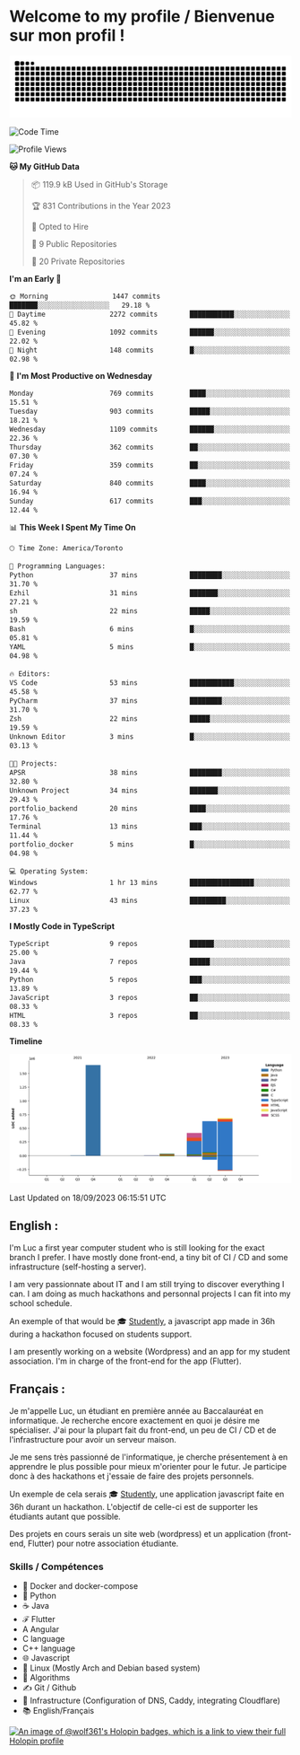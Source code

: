 # Welcome to my profile / Bienvenue sur mon profil !

![snake gif](https://github.com/wolf-361/wolf-361/blob/output/github-contribution-grid-snake.svg)

<!--START_SECTION:waka-->
![Code Time](http://img.shields.io/badge/Code%20Time-336%20hrs-blue)

![Profile Views](http://img.shields.io/badge/Profile%20Views-0-blue)

**🐱 My GitHub Data** 

> 📦 119.9 kB Used in GitHub's Storage 
 > 
> 🏆 831 Contributions in the Year 2023
 > 
> 💼 Opted to Hire
 > 
> 📜 9 Public Repositories 
 > 
> 🔑 20 Private Repositories 
 > 
**I'm an Early 🐤** 

```text
🌞 Morning                1447 commits        ███████░░░░░░░░░░░░░░░░░░   29.18 % 
🌆 Daytime                2272 commits        ███████████░░░░░░░░░░░░░░   45.82 % 
🌃 Evening                1092 commits        ██████░░░░░░░░░░░░░░░░░░░   22.02 % 
🌙 Night                  148 commits         █░░░░░░░░░░░░░░░░░░░░░░░░   02.98 % 
```
📅 **I'm Most Productive on Wednesday** 

```text
Monday                   769 commits         ████░░░░░░░░░░░░░░░░░░░░░   15.51 % 
Tuesday                  903 commits         █████░░░░░░░░░░░░░░░░░░░░   18.21 % 
Wednesday                1109 commits        ██████░░░░░░░░░░░░░░░░░░░   22.36 % 
Thursday                 362 commits         ██░░░░░░░░░░░░░░░░░░░░░░░   07.30 % 
Friday                   359 commits         ██░░░░░░░░░░░░░░░░░░░░░░░   07.24 % 
Saturday                 840 commits         ████░░░░░░░░░░░░░░░░░░░░░   16.94 % 
Sunday                   617 commits         ███░░░░░░░░░░░░░░░░░░░░░░   12.44 % 
```


📊 **This Week I Spent My Time On** 

```text
🕑︎ Time Zone: America/Toronto

💬 Programming Languages: 
Python                   37 mins             ████████░░░░░░░░░░░░░░░░░   31.70 % 
Ezhil                    31 mins             ███████░░░░░░░░░░░░░░░░░░   27.21 % 
sh                       22 mins             █████░░░░░░░░░░░░░░░░░░░░   19.59 % 
Bash                     6 mins              █░░░░░░░░░░░░░░░░░░░░░░░░   05.81 % 
YAML                     5 mins              █░░░░░░░░░░░░░░░░░░░░░░░░   04.98 % 

🔥 Editors: 
VS Code                  53 mins             ███████████░░░░░░░░░░░░░░   45.58 % 
PyCharm                  37 mins             ████████░░░░░░░░░░░░░░░░░   31.70 % 
Zsh                      22 mins             █████░░░░░░░░░░░░░░░░░░░░   19.59 % 
Unknown Editor           3 mins              █░░░░░░░░░░░░░░░░░░░░░░░░   03.13 % 

🐱‍💻 Projects: 
APSR                     38 mins             ████████░░░░░░░░░░░░░░░░░   32.80 % 
Unknown Project          34 mins             ███████░░░░░░░░░░░░░░░░░░   29.43 % 
portfolio_backend        20 mins             ████░░░░░░░░░░░░░░░░░░░░░   17.76 % 
Terminal                 13 mins             ███░░░░░░░░░░░░░░░░░░░░░░   11.44 % 
portfolio_docker         5 mins              █░░░░░░░░░░░░░░░░░░░░░░░░   04.98 % 

💻 Operating System: 
Windows                  1 hr 13 mins        ████████████████░░░░░░░░░   62.77 % 
Linux                    43 mins             █████████░░░░░░░░░░░░░░░░   37.23 % 
```

**I Mostly Code in TypeScript** 

```text
TypeScript               9 repos             ██████░░░░░░░░░░░░░░░░░░░   25.00 % 
Java                     7 repos             █████░░░░░░░░░░░░░░░░░░░░   19.44 % 
Python                   5 repos             ███░░░░░░░░░░░░░░░░░░░░░░   13.89 % 
JavaScript               3 repos             ██░░░░░░░░░░░░░░░░░░░░░░░   08.33 % 
HTML                     3 repos             ██░░░░░░░░░░░░░░░░░░░░░░░   08.33 % 
```



**Timeline**

![Lines of Code chart](https://raw.githubusercontent.com/wolf-361/wolf-361/main/assets/bar_graph.png)


 Last Updated on 18/09/2023 06:15:51 UTC
<!--END_SECTION:waka-->

## English : 

I'm Luc a first year computer student who is still looking for the exact branch I prefer. I have mostly done front-end, a tiny bit of CI / CD and some infrastructure (self-hosting a server).

I am very passionnate about IT and I am still trying to discover everything I can. I am doing as much hackathons and personnal projects I can fit into my school schedule.

An exemple of that would be 🎓 [Studently](https://github.com/wolf-361/Studently-CodeJam12), a javascript app made in 36h during a hackathon focused on students support.

I am presently working on a website (Wordpress) and an app for my student association. I'm in charge of the front-end for the app (Flutter).

## Français :

Je m'appelle Luc, un étudiant en première année au Baccalauréat en informatique. Je recherche encore exactement en quoi je désire me spécialiser. J'ai pour la plupart fait du front-end, un peu de CI / CD et de l'infrastructure pour avoir un serveur maison.

Je me sens très passionné de l'informatique, je cherche présentement à en apprendre le plus possible pour mieux m'orienter pour le futur. Je participe donc à des hackathons et j'essaie de faire des projets personnels.

Un exemple de cela serais 🎓 [Studently](https://github.com/wolf-361/Studently-CodeJam12), une application javascript faite en 36h durant un hackathon. L'objectif de celle-ci est de supporter les étudiants autant que possible.

Des projets en cours serais un site web (wordpress) et un application (front-end, Flutter) pour notre association étudiante.

###  Skills / Compétences

* 🐋 Docker and docker-compose
* 🐍 Python
* ☕ Java
* ℱ Flutter
* A Angular
* C language
* C++ language
* 🌐 Javascript
* 🐧 Linux (Mostly Arch and Debian based system)
* 🧩 Algorithms
* ✍️ Git / Github
* 📜 Infrastructure (Configuration of DNS, Caddy, integrating Cloudflare)
* 📚 English/Français

[![An image of @wolf361's Holopin badges, which is a link to view their full Holopin profile](https://holopin.me/wolf361)](https://holopin.io/@wolf361)


